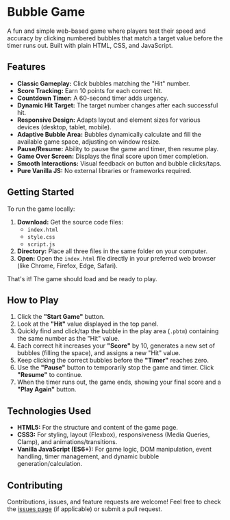 # Bubble Game

A fun and simple web-based game where players test their speed and accuracy by clicking numbered bubbles that match a target value before the timer runs out. Built with plain HTML, CSS, and JavaScript.

<!-- Optional: Add a screenshot of the game here -->
<!-- ![Bubble Game Screenshot](path/to/your/screenshot.png) -->

## Features

*   **Classic Gameplay:** Click bubbles matching the "Hit" number.
*   **Score Tracking:** Earn 10 points for each correct hit.
*   **Countdown Timer:** A 60-second timer adds urgency.
*   **Dynamic Hit Target:** The target number changes after each successful hit.
*   **Responsive Design:** Adapts layout and element sizes for various devices (desktop, tablet, mobile).
*   **Adaptive Bubble Area:** Bubbles dynamically calculate and fill the available game space, adjusting on window resize.
*   **Pause/Resume:** Ability to pause the game and timer, then resume play.
*   **Game Over Screen:** Displays the final score upon timer completion.
*   **Smooth Interactions:** Visual feedback on button and bubble clicks/taps.
*   **Pure Vanilla JS:** No external libraries or frameworks required.

## Getting Started

To run the game locally:

1.  **Download:** Get the source code files:
    *   `index.html`
    *   `style.css`
    *   `script.js`
2.  **Directory:** Place all three files in the same folder on your computer.
3.  **Open:** Open the `index.html` file directly in your preferred web browser (like Chrome, Firefox, Edge, Safari).

That's it! The game should load and be ready to play.

## How to Play

1.  Click the **"Start Game"** button.
2.  Look at the **"Hit"** value displayed in the top panel.
3.  Quickly find and click/tap the bubble in the play area (`.pbtm`) containing the same number as the "Hit" value.
4.  Each correct hit increases your **"Score"** by 10, generates a new set of bubbles (filling the space), and assigns a new "Hit" value.
5.  Keep clicking the correct bubbles before the **"Timer"** reaches zero.
6.  Use the **"Pause"** button to temporarily stop the game and timer. Click **"Resume"** to continue.
7.  When the timer runs out, the game ends, showing your final score and a **"Play Again"** button.

## Technologies Used

*   **HTML5:** For the structure and content of the game page.
*   **CSS3:** For styling, layout (Flexbox), responsiveness (Media Queries, Clamp), and animations/transitions.
*   **Vanilla JavaScript (ES6+):** For game logic, DOM manipulation, event handling, timer management, and dynamic bubble generation/calculation.

## Contributing

Contributions, issues, and feature requests are welcome! Feel free to check the [issues page](link/to/your/issues/page) (if applicable) or submit a pull request.

